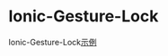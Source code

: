 # Ionic-Gesture-Lock
Ionic-Gesture-Lock[示例](http://shenmingxuanyi.github.io/Ionic-Gesture-Lock/www/index.html)
